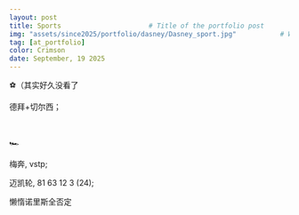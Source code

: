 ```yaml
---
layout: post
title: Sports				       # Title of the portfolio post
img: "assets/since2025/portfolio/dasney/Dasney_sport.jpg"           # Will display the image in the portfolio page
tag: [at_portfolio]
color: Crimson
date: September, 19 2025
---
```


⚽️（其实好久没看了

德拜+切尔西；

<br>

🏎️


梅奔, vstp;

迈凯轮, 81 63 12 3 (24);

懒惰诺里斯全否定
